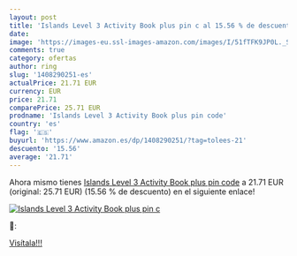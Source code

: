 ```yaml
---
layout: post
title: 'Islands Level 3 Activity Book plus pin c al 15.56 % de descuento'
date: 
image: 'https://images-eu.ssl-images-amazon.com/images/I/51fTFK9JP0L._SL200_.jpg'
comments: true
category: ofertas
author: ring
slug: '1408290251-es'
actualPrice: 21.71 EUR
currency: EUR
price: 21.71
comparePrice: 25.71 EUR
prodname: 'Islands Level 3 Activity Book plus pin code'
country: 'es'
flag: '🇪🇸'
buyurl: 'https://www.amazon.es/dp/1408290251/?tag=tolees-21'
descuento: '15.56'
average: '21.71'
---
```


Ahora mismo tienes [Islands Level 3 Activity Book plus pin code](https://www.amazon.es/dp/1408290251/?tag=tolees-21) a 21.71 EUR (original: 25.71 EUR) (15.56 %  de descuento) en el siguiente enlace!

[![Islands Level 3 Activity Book plus pin c](https://images-eu.ssl-images-amazon.com/images/I/51fTFK9JP0L._SL200_.jpg)](https://www.amazon.es/dp/1408290251/?tag=tolees-21)

🔎:


[Visítala!!!](https://www.amazon.es/dp/1408290251/?tag=tolees-21)
